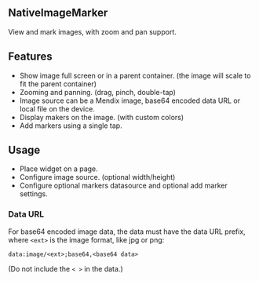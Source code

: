 ## NativeImageMarker
View and mark images, with zoom and pan support.

## Features
- Show image full screen or in a parent container. (the image will scale to fit the parent container)
- Zooming and panning. (drag, pinch, double-tap)
- Image source can be a Mendix image, base64 encoded data URL or local file on the device.
- Display makers on the image. (with custom colors)
- Add markers using a single tap.

## Usage
- Place widget on a page.
- Configure image source. (optional width/height)
- Configure optional markers datasource and optional add marker settings.

### Data URL
For base64 encoded image data, the data must have the data URL prefix, where `<ext>` is the image format, like jpg or png: 
```
data:image/<ext>;base64,<base64 data>
```
(Do not include the `< >` in the data.)


